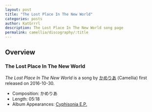 ```yaml
---
layout: post
title: "The Lost Place In The New World"
categories: posts
author: KatGrrrl
description: The Lost Place In The New World song page
permalink: camellia/discography/:title
---
```


## Overview

### The Lost Place In The New World

*The Lost Place In The New World* is a song by [かめりあ](/camellia) (Camellia) first released on 2016-10-30.

* Composition: かめりあ
* Length: 05:18
* Album Appearances: [Cyphisonia E.P.](<{% link postsInclude/_posts/camellia/albums/Cyphisonia/2023-12-18-Cyphisonia.md %}>)
